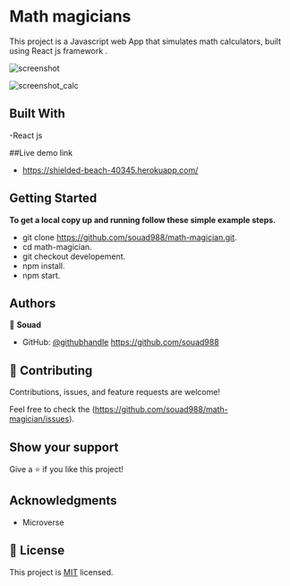 # Math magicians

This project is a Javascript web App that simulates math calculators, built using React js framework .

![screenshot](https://user-images.githubusercontent.com/59707859/159930552-54b2d49a-9eaa-4a9c-ab6b-30021d7edaa5.PNG)


![screenshot_calc](https://user-images.githubusercontent.com/59707859/159930441-2dfd04b9-cff5-40c0-aab2-9612220e233f.PNG)


## Built With

-React js

##Live demo link
- https://shielded-beach-40345.herokuapp.com/

## Getting Started

**To get a local copy up and running follow these simple example steps.**

- git clone https://github.com/souad988/math-magician.git.
- cd math-magician.
- git checkout developement.
- npm install.
- npm start.

## Authors

👤 **Souad**

- GitHub: [@githubhandle](https://github.com/souad988)
  https://github.com/souad988


## 🤝 Contributing

Contributions, issues, and feature requests are welcome!

Feel free to check the (https://github.com/souad988/math-magician/issues).

## Show your support

Give a ⭐️ if you like this project!

## Acknowledgments
- Microverse

## 📝 License

This project is [MIT](./MIT.md) licensed.


